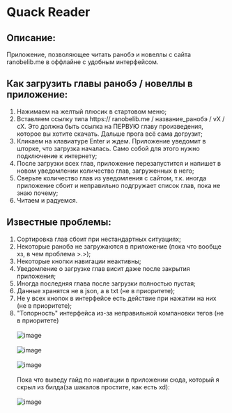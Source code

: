 # Quack Reader

## Описание:
Приложение, позволяющее читать ранобэ и новеллы с сайта ranobelib.me в оффлайне с удобным интерфейсом.

## Как загрузить главы ранобэ / новеллы в приложение:
1. Нажимаем на желтый плюсик в стартовом меню;
2. Вставляем ссылку типа https:// ranobelib.me / название_ранобэ / vX / cX. Это должна быть ссылка на ПЕРВУЮ главу произведения, которое вы хотите скачать. Дальше прога всё сама догрузит;
3. Кликаем на клавиатуре Enter и ждем. Приложение уведомит в шторке, что загрузка началась. Само собой для этого нужно подключение к интернету;
4. После загрузки всех глав, приложение перезапустится и напишет в новом уведомлении количество глав, загруженных в него;
5. Сверьте количество глав из уведомления с сайтом, т.к. иногда приложение сбоит и неправильно подгружает список глав, пока не знаю почему;
6. Читаем и радуемся.

## Известные проблемы:
1. Сортировка глав сбоит при нестандартных ситуациях;
2. Некоторые ранобэ не загружаются в приложение (пока что вообще хз, в чем проблема >.>);
3. Некоторые кнопки навигации неактивны;
4. Уведомление о загрузке глав висит даже после закрытия приложения;
5. Иногда последняя глава после загрузки полностью пустая;
6. Данные хранятся не в json, а в txt (не в приоритете);
7. Не у всех кнопок в интерфейсе есть действие при нажатии на них (не в приоритете);
8. "Топорность" интерфейса из-за неправильной компановки тегов (не в приоритете)
<br /><br />
![image](https://github.com/supchyan/QuackReader/assets/123704468/e6111973-e9b0-4b53-a3fd-ca7bd86cb4e3)
<br /><br />
![image](https://github.com/supchyan/QuackReader/assets/123704468/05d0f02a-c3f4-4911-a000-29add3406360)
<br /><br />
![image](https://github.com/supchyan/QuackReader/assets/123704468/b94ab20e-b4b0-4679-82eb-a7249dbfaabc)
<br /><br />
Пока что выведу гайд по навигации в приложении сюда, который я скрыл из билда(за шакалов простите, как есть xd):
<br /><br />
![image](https://github.com/supchyan/QuackReader/assets/123704468/1dd2679a-efce-4726-b636-e0a03ad977c7)

